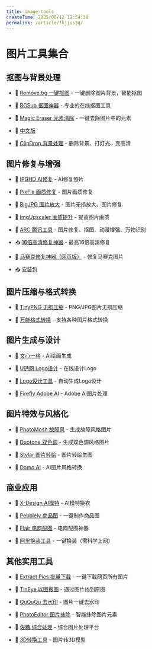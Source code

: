 ```yaml
---
title: image-tools
createTime: 2025/08/12 12:54:38
permalink: /article/fkjjus3q/
---
```

# 图片工具集合

## 抠图与背景处理

- 🔗 [Remove.bg 一键抠图](https://www.remove.bg/zh) - 一键删除图片背景，智能抠图

- 🔗 [BGSub 抠图神器](https://bgsub.cn/) - 专业的在线抠图工具

- 🔗 [Magic Eraser 元素清除](https://www.magiceraser.io) - 一键去除图片中的元素
- 🔗 [中文版](https://magicstudio.com/zh/magiceraser/)

- 🔗 [ClipDrop 背景处理](https://clipdrop.co) - 删除背景、打灯光、变高清

## 图片修复与增强

- 🔗 [IPGHD AI修复](https://ipghd.com/) - AI修复照片

- 🔗 [PixFix 画质修复](https://pixfix.com) - 图片画质修复

- 🔗 [BigJPG 图片放大](https://bigjpg.com) - 图片无损放大、图片修复

- 🔗 [ImgUpscaler 画质提升](https://imgupscaler.com) - 提高图片画质

- 🔗 [ARC 腾讯工具](https://arc.tencent.com/zh/ai-demos/detAny) - 图片修复、抠图、动漫增强、万物识别

- 📥 [16倍高清修复神器](https://pan.quark.cn/s/5adea06bad94) - 最高16倍高清修复

- 🔗 [马赛克修复神器（网页版）](https://replicate.com/sczhou/codeformer) - 修复马赛克图片
- 📥 [安装包](https://pan.quark.cn/s/463aba298955)

## 图片压缩与格式转换

- 🔗 [TinyPNG 无损压缩](https://tinypng.com) - PNG/JPG图片无损压缩

- 🔗 [万能格式转换](https://www.aconvert.com/cn/document/) - 支持各种图片格式转换

## 图片生成与设计

- 🔗 [文心一格](https://yige.baidu.com/) - AI绘画生成

- 🔗 [U钙网 Logo设计](https://www.uugai.com/) - 在线设计Logo

- 🔗 [Logo设计工具](https://www.shejilogo.com/scene/stage.html) - 自动生成Logo设计

- 🔗 [Firefly Adobe AI](https://firefly.adobe.com) - Adobe AI图片处理

## 图片特效与风格化

- 🔗 [PhotoMosh 故障风](https://photomosh.com) - 生成故障风格图片

- 🔗 [Duotone 双色调](https://duotone.shapefactory.co) - 生成双色调风格图片

- 🔗 [Stylar 图片转绘](https://www.stylar.ai/) - 图片转绘生图

- 🔗 [Domo AI](https://domoai.app/) - AI图片风格转换

## 商业应用

- 🔗 [X-Design AI模特](https://www.x-design.com/model/) - AI模特换衣

- 🔗 [Pebblely 商品图](https://app.pebblely.com/) - 一键制作商品图

- 🔗 [Flair 电商配图](https://flair.ai/) - 电商配图神器

- 🔗 [阿里换装工具](https://huggingface.co/spaces/HumanAIGC/OutfitAnyone) - 一键换装（需科学上网）

## 其他实用工具

- 🔗 [Extract Pics 批量下载](https://extract.pics) - 一键下载网页所有图片

- 🔗 [TinEye 以图搜图](https://tineye.com) - 通过图片找到原图

- 🔗 [QuQuQu 去水印](https://quququ.cn) - 图片一键去水印

- 🔗 [PhotoEditor 图片抹除](https://photoeditor.ai/) - 智能抹除图片元素

- 🔗 [佐糖 综合处理](https://picwish.cn/) - 综合图片处理平台

- 🔗 [3D转换工具](https://wukailu.github.io/Unique3D/) - 图片转3D模型